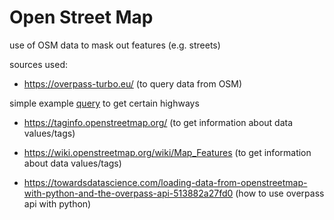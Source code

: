 # Open Street Map 

use of OSM data to mask out features (e.g. streets)



sources used:

- https://overpass-turbo.eu/
(to query data from OSM)

simple example [query](https://overpass-turbo.eu/s/Voa) to get certain highways

- https://taginfo.openstreetmap.org/
(to get information about data values/tags)

- https://wiki.openstreetmap.org/wiki/Map_Features
(to get information about data values/tags)

- https://towardsdatascience.com/loading-data-from-openstreetmap-with-python-and-the-overpass-api-513882a27fd0
(how to use overpass api with python)
